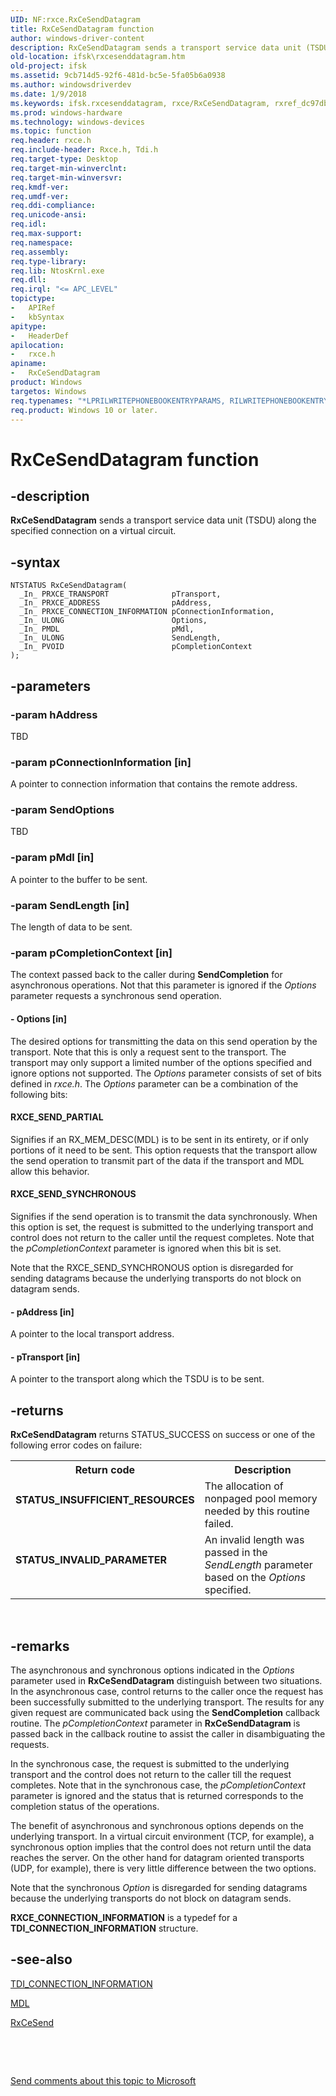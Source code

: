 ```yaml
---
UID: NF:rxce.RxCeSendDatagram
title: RxCeSendDatagram function
author: windows-driver-content
description: RxCeSendDatagram sends a transport service data unit (TSDU) along the specified connection on a virtual circuit.
old-location: ifsk\rxcesenddatagram.htm
old-project: ifsk
ms.assetid: 9cb714d5-92f6-481d-bc5e-5fa05b6a0938
ms.author: windowsdriverdev
ms.date: 1/9/2018
ms.keywords: ifsk.rxcesenddatagram, rxce/RxCeSendDatagram, rxref_dc97dbe7-c676-4b1f-8aee-7dbc7cfbc5e3.xml, RxCeSendDatagram, RxCeSendDatagram function [Installable File System Drivers]
ms.prod: windows-hardware
ms.technology: windows-devices
ms.topic: function
req.header: rxce.h
req.include-header: Rxce.h, Tdi.h
req.target-type: Desktop
req.target-min-winverclnt: 
req.target-min-winversvr: 
req.kmdf-ver: 
req.umdf-ver: 
req.ddi-compliance: 
req.unicode-ansi: 
req.idl: 
req.max-support: 
req.namespace: 
req.assembly: 
req.type-library: 
req.lib: NtosKrnl.exe
req.dll: 
req.irql: "<= APC_LEVEL"
topictype:
-	APIRef
-	kbSyntax
apitype:
-	HeaderDef
apilocation:
-	rxce.h
apiname:
-	RxCeSendDatagram
product: Windows
targetos: Windows
req.typenames: "*LPRILWRITEPHONEBOOKENTRYPARAMS, RILWRITEPHONEBOOKENTRYPARAMS"
req.product: Windows 10 or later.
---
```


# RxCeSendDatagram function


## -description


<b>RxCeSendDatagram</b> sends a transport service data unit (TSDU) along the specified connection on a virtual circuit.


## -syntax


````
NTSTATUS RxCeSendDatagram(
  _In_ PRXCE_TRANSPORT              pTransport,
  _In_ PRXCE_ADDRESS                pAddress,
  _In_ PRXCE_CONNECTION_INFORMATION pConnectionInformation,
  _In_ ULONG                        Options,
  _In_ PMDL                         pMdl,
  _In_ ULONG                        SendLength,
  _In_ PVOID                        pCompletionContext
);
````


## -parameters




### -param hAddress

TBD


### -param pConnectionInformation [in]

A pointer to connection information that contains the remote address.


### -param SendOptions

TBD


### -param pMdl [in]

A pointer to the buffer to be sent.


### -param SendLength [in]

The length of data to be sent.


### -param pCompletionContext [in]

The context passed back to the caller during <b>SendCompletion</b> for asynchronous operations. Not that this parameter is ignored if the <i>Options</i> parameter requests a synchronous send operation.


#### - Options [in]

The desired options for transmitting the data on this send operation by the transport. Note that this is only a request sent to the transport. The transport may only support a limited number of the options specified and ignore options not supported. The <i>Options</i> parameter consists of set of bits defined in <i>rxce.h</i>. The <i>Options</i> parameter can be a combination of the following bits:




#### RXCE_SEND_PARTIAL

Signifies if an RX_MEM_DESC(MDL) is to be sent in its entirety, or if only portions of it need to be sent. This option requests that the transport allow the send operation to transmit part of the data if the transport and MDL allow this behavior.


#### RXCE_SEND_SYNCHRONOUS

Signifies if the send operation is to transmit the data synchronously. When this option is set, the request is submitted to the underlying transport and control does not return to the caller until the request completes. Note that the <i>pCompletionContext</i> parameter is ignored when this bit is set.

Note that the RXCE_SEND_SYNCHRONOUS option is disregarded for sending datagrams because the underlying transports do not block on datagram sends.


#### - pAddress [in]

A pointer to the local transport address.


#### - pTransport [in]

A pointer to the transport along which the TSDU is to be sent.


## -returns


<b>RxCeSendDatagram</b> returns STATUS_SUCCESS on success or one of the following error codes on failure: 
<table>
<tr>
<th>Return code</th>
<th>Description</th>
</tr>
<tr>
<td width="40%">
<dl>
<dt><b>STATUS_INSUFFICIENT_RESOURCES</b></dt>
</dl>
</td>
<td width="60%">
The allocation of nonpaged pool memory needed by this routine failed. 

</td>
</tr>
<tr>
<td width="40%">
<dl>
<dt><b>STATUS_INVALID_PARAMETER</b></dt>
</dl>
</td>
<td width="60%">
An invalid length was passed in the <i>SendLength</i> parameter based on the <i>Options</i> specified.

</td>
</tr>
</table> 



## -remarks


The asynchronous and synchronous options indicated in the <i>Options</i> parameter used in <b>RxCeSendDatagram</b> distinguish between two situations. In the asynchronous case, control returns to the caller once the request has been successfully submitted to the underlying transport. The results for any given request are communicated back using the <b>SendCompletion</b> callback routine. The <i>pCompletionContext</i> parameter in <b>RxCeSendDatagram</b> is passed back in the callback routine to assist the caller in disambiguating the requests.

In the synchronous case, the request is submitted to the underlying transport and the control does not return to the caller till the request completes. Note that in the synchronous case, the <i>pCompletionContext</i> parameter is ignored and the status that is returned corresponds to the completion status of the operations.

The benefit of asynchronous and synchronous options depends on the underlying transport. In a virtual circuit environment (TCP, for example), a synchronous option implies that the control does not return until the data reaches the server. On the other hand for datagram oriented transports (UDP, for example), there is very little difference between the two options.

Note that the synchronous <i>Option</i> is disregarded for sending datagrams because the underlying transports do not block on datagram sends. 

<b>RXCE_CONNECTION_INFORMATION</b> is a typedef for a <b>TDI_CONNECTION_INFORMATION</b> structure. 



## -see-also

<a href="https://msdn.microsoft.com/library/windows/hardware/ff565085">TDI_CONNECTION_INFORMATION</a>

<a href="..\wdm\ns-wdm-_mdl.md">MDL</a>

<a href="..\rxce\nf-rxce-rxcesend.md">RxCeSend</a>

 

 

<a href="mailto:wsddocfb@microsoft.com?subject=Documentation%20feedback [ifsk\ifsk]:%20RxCeSendDatagram function%20 RELEASE:%20(1/9/2018)&amp;body=%0A%0APRIVACY STATEMENT%0A%0AWe use your feedback to improve the documentation. We don't use your email address for any other purpose, and we'll remove your email address from our system after the issue that you're reporting is fixed. While we're working to fix this issue, we might send you an email message to ask for more info. Later, we might also send you an email message to let you know that we've addressed your feedback.%0A%0AFor more info about Microsoft's privacy policy, see http://privacy.microsoft.com/en-us/default.aspx." title="Send comments about this topic to Microsoft">Send comments about this topic to Microsoft</a>

